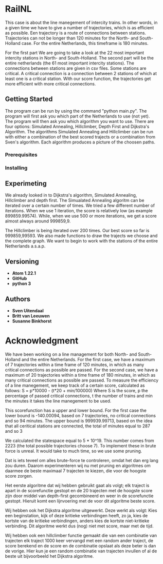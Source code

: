 # RailNL
This case is about the line manegement of intercity trains. In other words, in a given time we have to give a number of trajectories, which is as efficient as possible. Een trajectory is a route of connections between stations. Trajectories can not be longer than 120 minutes for the North- and South-Holland case.
For the entire Netherlands, this timeframe is 180 minutes.

For the first part We are going to take a look at the 22 most important intercity stations in North- and South-Holland. 
The second part will be the entire netherlands (the 61 most important intercity stations).
The connections between stations are given in csv files.
Some stations are critical. A critical connection is a connection between 2 stations of which at least one is a critical station.
With our score function, the trajectories get more efficient with more critical connections.

## Getting Started
The program can be run by using the command "python main.py".  The program will first ask you which part of the Netherlands to use (not yet).
The program will then ask you which algorithm you want to use. There are four options: Simulated Annealing, Hillclimber, Depth
First and Dijkstra's Algorithm. The algorithms Simulated Annealing and Hillclimber can be run with either a combination of the best
scored trajects or a combination from Sven's algorithm. Each algorithm produces a picture of the choosen paths.

### Prerequisites

### Installing

## Experimeting
We already looked in to Dijkstra's algorithm, Simulated Annealing, Hillclimber and depth first.
The Simualated Annealing algoritm can be iterated over a certain number of times. We tried a few different number of iterations.
When we use 1 iteration, the score is relatively low (as example 899859.99574). While, when we use 500 or more iterations, we get a
score almost always around 999859,9.

The Hillclimber is being iterated over 200 times. Our best score so far is 999859,99593. 
We also made functions to draw the trajects we choose and the complete graph. We want to begin to work with the stations of the
entire Netherlands a.s.a.p.

## Versioning
* **Atom 1.22.1**
* **GitHub**
* **python 3**

## Authors
* **Sven Uitendaal**
* **Britt van Leeuwen**
* **Susanne Binkhorst**

# Acknowledgment

We have been working on a line management for both North- and South-Holland and the entire Netherlands.
For the first case, we have a maximum of 7 trajectories within a time frame of 120 minutes, in which as many critical connections as possible are passed.
For the second case, we have a maximum of 20 trajectories within a time frame of 180 minutes, in which as many critical connections as possible are passed.
To measure the efficiency of a line manegement, we keep track of a certain score, calculated as follows:
S = p\*10000 - (t\*20 + min/100000)
Where S is the score, p the percentage of passed critical connections, t the number of trains and min the minutes it takes the line manegement to be used.

This scorefunction has a upper and lower bound.
For the first case the lower bound is -140.00094, based on 7 trajectories, no critical connections and so 94 minutes.
The upper bound is 999939.99713, based on the idea that all ceritical stations are connected, the total of minutes equal to 287 and so 3 

We calculated the statespace equal to 5 \* 10\^19. This number comes from 2223 (the total possible trajectories choose 7). To implement these in brute force is unreal. It would take to much time, so we use some pruning. 


Dat is iets teveel om alles brute-force te controleren, omdat het dan erg lang zou duren. Daarom experimenteren wij nu met
pruning en algoritmes om daarmee de beste maximaal 7 trajecten te kiezen, die voor de hoogste score zorgen.

Het eerste algoritme dat wij hebben gebruikt gaat als volgt; elk traject is apart in de scorefunctie gestopt en de 20 trajecten met
de hoogste score zijn door middel van depth-first gecombineerd en weer in de scorefunctie gestopt. Hieruit komt een lijnvoering met
de voor dit algoritme beste score.

Wij hebben ook het Dijkstra algoritme uitgewerkt. Deze werkt als volgt: Kies een beginstation, kijk of deze kritieke verbindingen heeft, zo ja, kies de kortste van de
kritieke verbindingen, anders kies de kortste niet-kritieke verbinding. Dit algoritme werkt dus (nog) niet met score, maar met de tijd.

Wij hebben ook een hillclimber functie gemaakt die van een combinatie van trajecten elk traject 1000 keer vervangd met een random ander traject, de score berekend
en de score en de combinatie opslaat als deze beter is dan de vorige. Hier kun je een random combinatie van trajecten invullen of al de beste uit bijvoorbeeld het
Dijkstra algoritme.
